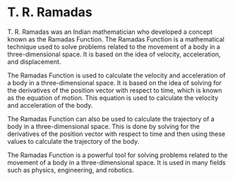 # T. R. Ramadas

T. R. Ramadas was an Indian mathematician who developed a concept known as the Ramadas Function. The Ramadas Function is a mathematical technique used to solve problems related to the movement of a body in a three-dimensional space. It is based on the idea of velocity, acceleration, and displacement.

The Ramadas Function is used to calculate the velocity and acceleration of a body in a three-dimensional space. It is based on the idea of solving for the derivatives of the position vector with respect to time, which is known as the equation of motion. This equation is used to calculate the velocity and acceleration of the body.

The Ramadas Function can also be used to calculate the trajectory of a body in a three-dimensional space. This is done by solving for the derivatives of the position vector with respect to time and then using these values to calculate the trajectory of the body.

The Ramadas Function is a powerful tool for solving problems related to the movement of a body in a three-dimensional space. It is used in many fields such as physics, engineering, and robotics.

